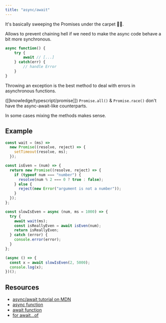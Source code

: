 ```yaml
---
title: "async/await"
---
```


It's basically sweeping the Promises under the carpet 🤷‍♂️.

Allows to prevent chaining hell if we need to make the async code behave a bit more synchronous.

```js
async function() {
	try {
		await // [...]
	} catch(err) {
		// handle Error
	}
}
```

Throwing an exception is the best method to deal with errors in asynchronous functions.

([[knowledge/typescript/promise]]) `Promise.all()` & `Promise.race()` don't have the async-await-like counterparts.

In some cases mixing the methods makes sense.

## Example

```ts
const wait = (ms) =>
  new Promise((resolve, reject) => {
    setTimeout(resolve, ms);
  });

const isEven = (num) => {
  return new Promise((resolve, reject) => {
    if (typeof num === "number") {
      resolve(num % 2 === 0 ? true : false);
    } else {
      reject(new Error("argument is not a number"));
    }
  });
};

const slowIsEven = async (num, ms = 1000) => {
  try {
    await wait(ms);
    const isReallyEven = await isEven(num);
    return isReallyEven;
  } catch (error) {
    console.error(error);
  }
};

(async () => {
  const x = await slowIsEven(2, 5000);
  console.log(x);
})();
```

## Resources

- [async/await tutorial on MDN](https://developer.mozilla.org/en-us/docs/learn/javascript/asynchronous/async_await)
- [async function](https://developer.mozilla.org/en-us/docs/web/javascript/reference/statements/async_function)
- [await function](https://developer.mozilla.org/en-us/docs/web/javascript/reference/operators/await)
- [for await...of](https://developer.mozilla.org/en-us/docs/web/javascript/reference/statements/for-await...of)
